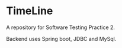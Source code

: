 # TimeLine
A repository for Software Testing Practice 2.

Backend uses Spring boot, JDBC and MySql.
